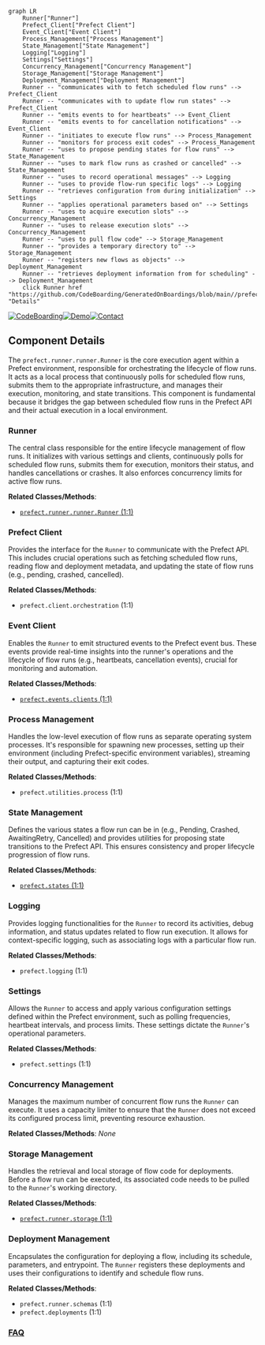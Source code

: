```mermaid
graph LR
    Runner["Runner"]
    Prefect_Client["Prefect Client"]
    Event_Client["Event Client"]
    Process_Management["Process Management"]
    State_Management["State Management"]
    Logging["Logging"]
    Settings["Settings"]
    Concurrency_Management["Concurrency Management"]
    Storage_Management["Storage Management"]
    Deployment_Management["Deployment Management"]
    Runner -- "communicates with to fetch scheduled flow runs" --> Prefect_Client
    Runner -- "communicates with to update flow run states" --> Prefect_Client
    Runner -- "emits events to for heartbeats" --> Event_Client
    Runner -- "emits events to for cancellation notifications" --> Event_Client
    Runner -- "initiates to execute flow runs" --> Process_Management
    Runner -- "monitors for process exit codes" --> Process_Management
    Runner -- "uses to propose pending states for flow runs" --> State_Management
    Runner -- "uses to mark flow runs as crashed or cancelled" --> State_Management
    Runner -- "uses to record operational messages" --> Logging
    Runner -- "uses to provide flow-run specific logs" --> Logging
    Runner -- "retrieves configuration from during initialization" --> Settings
    Runner -- "applies operational parameters based on" --> Settings
    Runner -- "uses to acquire execution slots" --> Concurrency_Management
    Runner -- "uses to release execution slots" --> Concurrency_Management
    Runner -- "uses to pull flow code" --> Storage_Management
    Runner -- "provides a temporary directory to" --> Storage_Management
    Runner -- "registers new flows as objects" --> Deployment_Management
    Runner -- "retrieves deployment information from for scheduling" --> Deployment_Management
    click Runner href "https://github.com/CodeBoarding/GeneratedOnBoardings/blob/main//prefect/Runner.md" "Details"
```
[![CodeBoarding](https://img.shields.io/badge/Generated%20by-CodeBoarding-9cf?style=flat-square)](https://github.com/CodeBoarding/CodeBoarding)[![Demo](https://img.shields.io/badge/Try%20our-Demo-blue?style=flat-square)](https://www.codeboarding.org/demo)[![Contact](https://img.shields.io/badge/Contact%20us%20-%20contact@codeboarding.org-lightgrey?style=flat-square)](mailto:contact@codeboarding.org)

## Component Details

The `prefect.runner.runner.Runner` is the core execution agent within a Prefect environment, responsible for orchestrating the lifecycle of flow runs. It acts as a local process that continuously polls for scheduled flow runs, submits them to the appropriate infrastructure, and manages their execution, monitoring, and state transitions. This component is fundamental because it bridges the gap between scheduled flow runs in the Prefect API and their actual execution in a local environment.

### Runner
The central class responsible for the entire lifecycle management of flow runs. It initializes with various settings and clients, continuously polls for scheduled flow runs, submits them for execution, monitors their status, and handles cancellations or crashes. It also enforces concurrency limits for active flow runs.


**Related Classes/Methods**:

- <a href="https://github.com/PrefectHQ/prefect/blob/master/src/prefect/runner/runner.py#L1-L1" target="_blank" rel="noopener noreferrer">`prefect.runner.runner.Runner` (1:1)</a>


### Prefect Client
Provides the interface for the `Runner` to communicate with the Prefect API. This includes crucial operations such as fetching scheduled flow runs, reading flow and deployment metadata, and updating the state of flow runs (e.g., pending, crashed, cancelled).


**Related Classes/Methods**:

- `prefect.client.orchestration` (1:1)


### Event Client
Enables the `Runner` to emit structured events to the Prefect event bus. These events provide real-time insights into the runner's operations and the lifecycle of flow runs (e.g., heartbeats, cancellation events), crucial for monitoring and automation.


**Related Classes/Methods**:

- <a href="https://github.com/PrefectHQ/prefect/blob/master/src/prefect/events/clients.py#L1-L1" target="_blank" rel="noopener noreferrer">`prefect.events.clients` (1:1)</a>


### Process Management
Handles the low-level execution of flow runs as separate operating system processes. It's responsible for spawning new processes, setting up their environment (including Prefect-specific environment variables), streaming their output, and capturing their exit codes.


**Related Classes/Methods**:

- `prefect.utilities.process` (1:1)


### State Management
Defines the various states a flow run can be in (e.g., Pending, Crashed, AwaitingRetry, Cancelled) and provides utilities for proposing state transitions to the Prefect API. This ensures consistency and proper lifecycle progression of flow runs.


**Related Classes/Methods**:

- <a href="https://github.com/PrefectHQ/prefect/blob/master/src/prefect/states.py#L1-L1" target="_blank" rel="noopener noreferrer">`prefect.states` (1:1)</a>


### Logging
Provides logging functionalities for the `Runner` to record its activities, debug information, and status updates related to flow run execution. It allows for context-specific logging, such as associating logs with a particular flow run.


**Related Classes/Methods**:

- `prefect.logging` (1:1)


### Settings
Allows the `Runner` to access and apply various configuration settings defined within the Prefect environment, such as polling frequencies, heartbeat intervals, and process limits. These settings dictate the `Runner`'s operational parameters.


**Related Classes/Methods**:

- `prefect.settings` (1:1)


### Concurrency Management
Manages the maximum number of concurrent flow runs the `Runner` can execute. It uses a capacity limiter to ensure that the `Runner` does not exceed its configured process limit, preventing resource exhaustion.


**Related Classes/Methods**: _None_

### Storage Management
Handles the retrieval and local storage of flow code for deployments. Before a flow run can be executed, its associated code needs to be pulled to the `Runner`'s working directory.


**Related Classes/Methods**:

- <a href="https://github.com/PrefectHQ/prefect/blob/master/src/prefect/runner/storage.py#L1-L1" target="_blank" rel="noopener noreferrer">`prefect.runner.storage` (1:1)</a>


### Deployment Management
Encapsulates the configuration for deploying a flow, including its schedule, parameters, and entrypoint. The `Runner` registers these deployments and uses their configurations to identify and schedule flow runs.


**Related Classes/Methods**:

- `prefect.runner.schemas` (1:1)
- `prefect.deployments` (1:1)




### [FAQ](https://github.com/CodeBoarding/GeneratedOnBoardings/tree/main?tab=readme-ov-file#faq)